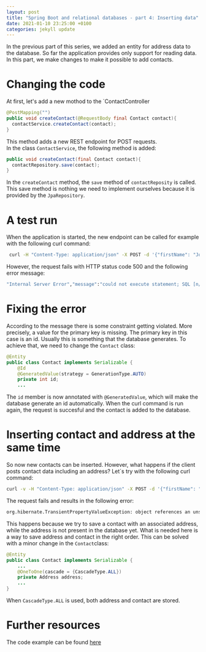 ```yaml
---
layout: post
title: "Spring Boot and relational databases - part 4: Inserting data"
date: 2021-01-10 23:25:00 +0100
categories: jekyll update
---
```


In the previous part of this series, we added an entity for address data to the database. So far the application provides only support for reading data. In this part, we make changes to make it possible to add contacts.

# Changing the code
At first, let's add a new mothod to the `ContactController
```java
@PostMapping("")
public void createContact(@RequestBody final Contact contact){
  contactService.createContact(contact);
}
```
This method adds a new REST endpoint for POST requests.<br>
In the class `ContactService`, the following method is added:
```java
public void createContact(final Contact contact){
  contactRepository.save(contact);
}
```
In the `createContact` method, the `save` method of `contactReposity` is called. This save method is nothing we need to implement ourselves because it is provided by the `JpaRepository`.

# A test run
When the application is started, the new endpoint can be called for example with the following curl command:
```bash
 curl -H "Content-Type: application/json" -X POST -d '{"firstName": "John", "lastName": "Doe"}' http://localhost:8080/contact
```
However, the request fails with HTTP status code 500 and the following error message:
```bash
"Internal Server Error","message":"could not execute statement; SQL [n/a]; constraint [\"PRIMARY KEY ON PUBLIC.CONTACT(ID)\"; SQL statement:\ninsert into contact (address_id, email, firstname, lastname, phonenumber, id) values (?, ?, ?, ?, ?, ?) [23505-197]]; nested exception is org.hibernate.exception.ConstraintViolationException:
```

# Fixing the error
According to the message there is some constraint getting violated. More precisely, a value for the primary key is missing.
The primary key in this case is an id. Usually this is something that the database generates. To achieve that, we need to change the `Contact` class:
```java
@Entity
public class Contact implements Serializable {
    @Id
    @GeneratedValue(strategy = GenerationType.AUTO)
    private int id;
    ...
```
The `id` member is now annotated with `@GeneratedValue`, which will make the database generate an id automatically.
When the curl command is run again, the request is succesful and the contact is added to the database.

# Inserting contact and address at the same time
So now new contacts can be inserted. However, what happens if the client posts contact data including an address?
Let´s try with the following curl command:
```bash
curl -v -H "Content-Type: application/json" -X POST -d '{"firstName": "John", "lastName": "Doe22", "address":{"street":"Street","postalCode":"77588", "city":"Town"}}' http://localhost:8080/contact
```
The request fails and results in the following error:
```bash
org.hibernate.TransientPropertyValueException: object references an unsaved transient instance - save the transient instance before flushing
```
This happens because we try to save a contact with an associated address, while the address is not present in the database yet. What is needed here is a way to save address and contact in the right order. This can be solved with a minor change in the `Contact`class:
```java
@Entity
public class Contact implements Serializable {
    ...
    @OneToOne(cascade = {CascadeType.ALL})
    private Address address;
    ...
}
```
When `CascadeType.ALL` is used, both address and contact are stored.

# Further resources
The code example can be found [here](https://github.com/mbaeumer/spring-boot-postgresql-demo)
